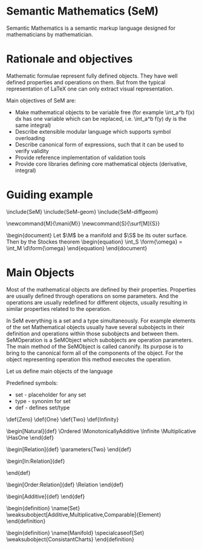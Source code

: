 Semantic Mathematics (SeM)
==============================================
Semantic Mathematics is a semantic markup language designed for mathematicians by mathematician.

# Rationale and objectives

Mathematic formulae represent fully defined objects. They have well defined properties and operations on them. But from the typical representation of LaTeX one can only extract visual representation.

Main objectives of SeM are:
* Make mathematical objects to be variable free (for example \int_a^b f(x) dx has one variable which can be replaced, i.e. \int_a^b f(y) dy is the same integral)
* Describe extensible modular language which supports symbol overloading
* Describe canonical form of expressions, such that it can be used to verify validity
* Provide reference implementation of validation tools
* Provide core libraries defining core mathematical objects (derivative, integral)

# Guiding example

\include{SeM}
\include{SeM-geom}
\include{SeM-diffgeom}

\newcommand{M}{\mani{M}}
\newcommand{S}{\surf[M]{S}}



\begin{document}
Let $\M$ be a manifold and $\S$ be its outer surface. Then by the Stockes theorem
\begin{equation}
\int_S \form{\omega} = \int_M \d\form{\omega} 
\end{equation}
\end{document}

# Main Objects

Most of the mathematical objects are defined by their properties. Properties are usually defined through operations on some parameters. And the operations are usually redefined for different objects, usually resulting in similar properties related to the operation.

In SeM everything is a set and a type simultaneously. For example elements of the set Mathematical objects usually have several subobjects in their definition and operations within those subobjects and between them. SeMOperation is a SeMObject which subobjects are operation parameters. The main method of the SeMObject is called canonify. Its purpose is to bring to the canonical form all of the components of the object. For the object representing operation this method executes the operation.

Let us define main objects of the language

Predefined symbols:
 * set - placeholder for any set
 * type - synonim for set
 * def - defines set/type

\def{Zero}
\def{One}
\def{Two}
\def{Infinity}

\begin[Natural]{def}
\Ordered
\MonotonicallyAdditive
\Infinite
\Multiplicative
\HasOne
\end{def}

\begin[Relation]{def}
\parameters{Two}
\end{def}

\begin[In:Relation]{def}

\end{def}

\begin[Order:Relation]{def}
\Relation
\end{def}

\begin[Additive]{def}
\end{def}


\begin{definition}
\name{Set}
\weaksubobject[Additive,Multiplicative,Comparable]{Element}
\end{definition}

\begin{definition}
\name{Manifold}
\specialcaseof{Set}
\weaksubobject{ConsistantCharts}
\end{definition}


